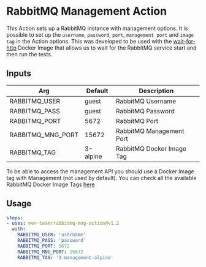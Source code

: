 # RabbitMQ Management Action

This Action sets up a RabbitMQ instance with management options. It is possible to set up the `username`, `password`, `port`, `management port` and `image tag` in the Action options. This was developed to be used with the [wait-for-http](https://github.com/mer-team/wait-for-http) Docker Image that allows us to wait for the RabbitMQ service start and then run the tests.

## Inputs
| Arg | Default | Description |
| --- | --- | --- |
| RABBITMQ_USER | guest | RabbitMQ Username |
| RABBITMQ_PASS | guest | RabbitMQ Password  |
| RABBITMQ_PORT | 5672 | RabbitMQ Port |
| RABBITMQ_MNG_PORT | 15672 | RabbitMQ Management Port |
| RABBITMQ_TAG | 3-alpine | RabbitMQ Docker Image Tag |

To be able to access the management API you should use a Docker Image tag with Management (not used by default). You can check all the available RabbitMQ Docker Image Tags [here](https://hub.docker.com/_/rabbitmq/)

## Usage
```yaml
steps:
- uses: mer-team/rabbitmq-mng-action@v1.2
  with:
    RABBITMQ_USER: 'username'
    RABBITMQ_PASS: 'password'
    RABBITMQ_PORT: 5672
    RABBITMQ_MNG_PORT: 15672
    RABBITMQ_TAG: '3-management-alpine'
```